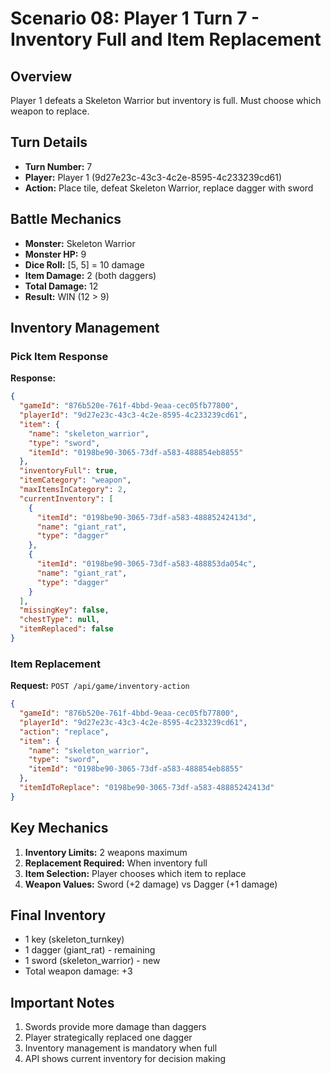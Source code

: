 # Scenario 08: Player 1 Turn 7 - Inventory Full and Item Replacement

## Overview
Player 1 defeats a Skeleton Warrior but inventory is full. Must choose which weapon to replace.

## Turn Details
- **Turn Number:** 7
- **Player:** Player 1 (9d27e23c-43c3-4c2e-8595-4c233239cd61)
- **Action:** Place tile, defeat Skeleton Warrior, replace dagger with sword

## Battle Mechanics
- **Monster:** Skeleton Warrior
- **Monster HP:** 9
- **Dice Roll:** [5, 5] = 10 damage
- **Item Damage:** 2 (both daggers)
- **Total Damage:** 12
- **Result:** WIN (12 > 9)

## Inventory Management

### Pick Item Response
**Response:**
```json
{
  "gameId": "876b520e-761f-4bbd-9eaa-cec05fb77800",
  "playerId": "9d27e23c-43c3-4c2e-8595-4c233239cd61",
  "item": {
    "name": "skeleton_warrior",
    "type": "sword",
    "itemId": "0198be90-3065-73df-a583-488854eb8855"
  },
  "inventoryFull": true,
  "itemCategory": "weapon",
  "maxItemsInCategory": 2,
  "currentInventory": [
    {
      "itemId": "0198be90-3065-73df-a583-48885242413d",
      "name": "giant_rat",
      "type": "dagger"
    },
    {
      "itemId": "0198be90-3065-73df-a583-488853da054c",
      "name": "giant_rat",
      "type": "dagger"
    }
  ],
  "missingKey": false,
  "chestType": null,
  "itemReplaced": false
}
```

### Item Replacement
**Request:** `POST /api/game/inventory-action`
```json
{
  "gameId": "876b520e-761f-4bbd-9eaa-cec05fb77800",
  "playerId": "9d27e23c-43c3-4c2e-8595-4c233239cd61",
  "action": "replace",
  "item": {
    "name": "skeleton_warrior",
    "type": "sword",
    "itemId": "0198be90-3065-73df-a583-488854eb8855"
  },
  "itemIdToReplace": "0198be90-3065-73df-a583-48885242413d"
}
```

## Key Mechanics
1. **Inventory Limits:** 2 weapons maximum
2. **Replacement Required:** When inventory full
3. **Item Selection:** Player chooses which item to replace
4. **Weapon Values:** Sword (+2 damage) vs Dagger (+1 damage)

## Final Inventory
- 1 key (skeleton_turnkey)
- 1 dagger (giant_rat) - remaining
- 1 sword (skeleton_warrior) - new
- Total weapon damage: +3

## Important Notes
1. Swords provide more damage than daggers
2. Player strategically replaced one dagger
3. Inventory management is mandatory when full
4. API shows current inventory for decision making